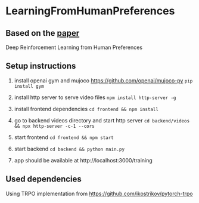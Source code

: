 # LearningFromHumanPreferences

## Based on the [paper](https://arxiv.org/pdf/1706.03741.pdf)
Deep Reinforcement Learning from Human Preferences


## Setup instructions
1. install openai gym and mujoco
https://github.com/openai/mujoco-py
  ```pip install gym```

2. install http server to serve video files
  ```npm install http-server -g```
3. install frontend dependencies
  ```cd frontend && npm install```
4. go to backend videos directory and start http server
  ```cd backend/videos && npx http-server -c-1 --cors```
5. start frontend
  ```cd frontend && npm start```
6. start backend
  ```cd backend && python main.py```
7. app should be available at http://localhost:3000/training


## Used dependencies
Using TRPO implementation from https://github.com/ikostrikov/pytorch-trpo
